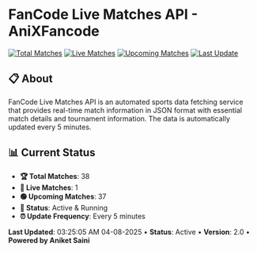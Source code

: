 # FanCode Live Matches API - AniXFancode

[![Total Matches](https://img.shields.io/badge/Total%20Matches-38-blue)](https://github.com/AniketSainiOp/AniXFancode)
[![Live Matches](https://img.shields.io/badge/Live%20Matches-1-red)](https://github.com/AniketSainiOp/AniXFancode)
[![Upcoming Matches](https://img.shields.io/badge/Upcoming%20Matches-37-green)](https://github.com/AniketSainiOp/AniXFancode)
[![Last Update](https://img.shields.io/badge/Last%20Update-03%3A25%3A05%20AM%2004-08-2025-orange)](https://github.com/AniketSainiOp/AniXFancode)

## 📋 About

FanCode Live Matches API is an automated sports data fetching service that provides real-time match information in JSON format with essential match details and tournament information. The data is automatically updated every 5 minutes.

## 📊 Current Status

- **🏆 Total Matches**: 38
- **🔴 Live Matches**: 1
- **🟢 Upcoming Matches**: 37
- **📡 Status**: Active & Running
- **⏰ Update Frequency**: Every 5 minutes

**Last Updated**: 03:25:05 AM 04-08-2025 • **Status**: Active • **Version**: 2.0 • **Powered by Aniket Saini**
